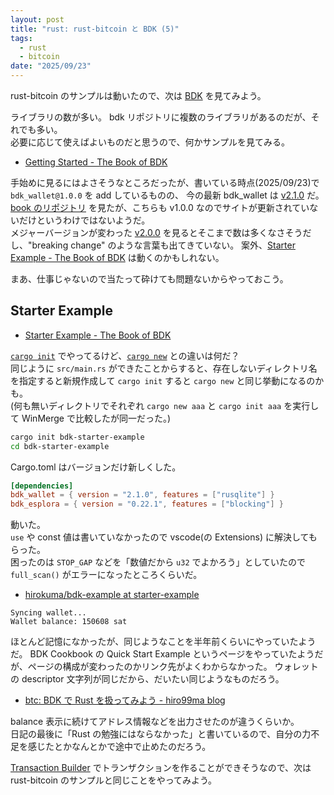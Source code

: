 ```yaml
---
layout: post
title: "rust: rust-bitcoin と BDK (5)"
tags:
  - rust
  - bitcoin
date: "2025/09/23"
---
```


rust-bitcoin のサンプルは動いたので、次は [BDK](https://github.com/bitcoindevkit) を見てみよう。

ライブラリの数が多い。
bdk リポジトリに複数のライブラリがあるのだが、それでも多い。  
必要に応じて使えばよいものだと思うので、何かサンプルを見てみる。

* [Getting Started - The Book of BDK](https://bookofbdk.com/getting-started/getting-started/)

手始めに見るにはよさそうなところだったが、書いている時点(2025/09/23)で `bdk_wallet@1.0.0` を add しているものの、
今の最新 bdk_wallet は [v2.1.0](https://github.com/bitcoindevkit/bdk_wallet/releases/tag/wallet-2.1.0) だ。  
[book のリポジトリ](https://github.com/bitcoindevkit/book-of-bdk/tree/3a0832dde2e130fd048e8f3af7534812aaa865f9/docs/getting-started) を見たが、こちらも v1.0.0 なのでサイトが更新されていないだけというわけではないようだ。  
メジャーバージョンが変わった [v2.0.0](https://github.com/bitcoindevkit/bdk_wallet/releases/tag/wallet-2.0.0) を見るとそこまで数は多くなさそうだし、"breaking change" のような言葉も出てきていない。
案外、[Starter Example - The Book of BDK](https://bookofbdk.com/cookbook/starter-example/) は動くのかもしれない。

まあ、仕事じゃないので当たって砕けても問題ないからやっておこう。

## Starter Example

* [Starter Example - The Book of BDK](https://bookofbdk.com/cookbook/starter-example/)

[`cargo init`](https://doc.rust-lang.org/cargo/commands/cargo-init.html) でやってるけど、[`cargo new`](https://doc.rust-lang.org/cargo/commands/cargo-new.html) との違いは何だ？  
同じように `src/main.rs` ができたことからすると、存在しないディレクトリ名を指定すると新規作成して `cargo init` すると `cargo new` と同じ挙動になるのかも。  
(何も無いディレクトリでそれぞれ `cargo new aaa` と `cargo init aaa` を実行して WinMerge で比較したが同一だった。)

```bash
cargo init bdk-starter-example
cd bdk-starter-example
```

Cargo.toml はバージョンだけ新しくした。

```toml
[dependencies]
bdk_wallet = { version = "2.1.0", features = ["rusqlite"] }
bdk_esplora = { version = "0.22.1", features = ["blocking"] }
```

動いた。  
`use` や const 値は書いていなかったので vscode(の Extensions) に解決してもらった。  
困ったのは `STOP_GAP` などを「数値だから `u32` でよかろう」としていたので `full_scan()` がエラーになったところくらいだ。

* [hirokuma/bdk-example at starter-example](https://github.com/hirokuma/bdk-example/tree/starter-example)

```log
Syncing wallet...
Wallet balance: 150608 sat
```

ほとんど記憶になかったが、同じようなことを半年前くらいにやっていたようだ。
BDK Cookbook の Quick Start Example というページをやっていたようだが、ページの構成が変わったのかリンク先がよくわからなかった。
ウォレットの descriptor 文字列が同じだから、だいたい同じようなものだろう。

* [btc: BDK で Rust を扱ってみよう - hiro99ma blog](https://blog.hirokuma.work/2025/03/20250304-btc.html)

balance 表示に続けてアドレス情報などを出力させたのが違うくらいか。  
日記の最後に「Rust の勉強にはならなかった」と書いているので、自分の力不足を感じたとかなんとかで途中で止めたのだろう。

[Transaction Builder](https://bookofbdk.com/cookbook/transactions/transaction-builder/) でトランザクションを作ることができそうなので、次は rust-bitcoin のサンプルと同じことをやってみよう。
